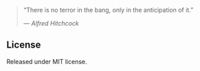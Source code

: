 > “There is no terror in the bang, only in the anticipation of it.”
>
> — <cite>Alfred Hitchcock</cite>

## License

Released under MIT license.
